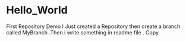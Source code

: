 # Hello_World
First Repository Demo
I Just created a Repository then create a branch called MyBranch .Then i write something in readme file . 
Copy
